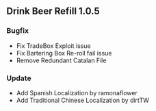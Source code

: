 ## Drink Beer Refill 1.0.5

### Bugfix
- Fix TradeBox Exploit issue
- Fix Bartering Box Re-roll fail issue
- Remove Redundant Catalan File

### Update
- Add Spanish Localization by ramonaflower
- Add Traditional Chinese Localization by dirtTW



